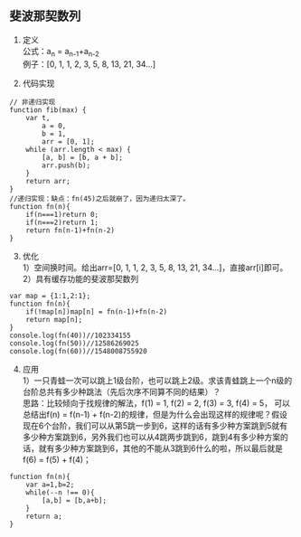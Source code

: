 ## 斐波那契数列

1. 定义  
公式：a<sub>n</sub> = a<sub>n-1</sub>+a<sub>n-2</sub>  
例子：[0, 1, 1, 2, 3, 5, 8, 13, 21, 34...]

2. 代码实现
```
// 非递归实现
function fib(max) {
    var t,
        a = 0,
        b = 1,
        arr = [0, 1];
    while (arr.length < max) {
        [a, b] = [b, a + b];
        arr.push(b);
    }
    return arr;
}
//递归实现：缺点：fn(45)之后就崩了，因为递归太深了。
function fn(n){
    if(n===1)return 0;
    if(n===2)return 1;
    return fn(n-1)+fn(n-2)
}
```

3. 优化  
1）空间换时间。给出arr=[0, 1, 1, 2, 3, 5, 8, 13, 21, 34...]，直接arr[i]即可。  
2）具有缓存功能的斐波那契数列
```
var map = {1:1,2:1};
function fn(n){
    if(!map[n])map[n] = fn(n-1)+fn(n-2)
    return map[n];
}
console.log(fn(40))//102334155
console.log(fn(50))//12586269025
console.log(fn(60))//1548008755920
```

4. 应用  
1）一只青蛙一次可以跳上1级台阶，也可以跳上2级。求该青蛙跳上一个n级的台阶总共有多少种跳法（先后次序不同算不同的结果）？  
思路：比较倾向于找规律的解法，f(1) = 1, f(2) = 2, f(3) = 3, f(4) = 5，  可以总结出f(n) = f(n-1) + f(n-2)的规律，但是为什么会出现这样的规律呢？假设现在6个台阶，我们可以从第5跳一步到6，这样的话有多少种方案跳到5就有多少种方案跳到6，另外我们也可以从4跳两步跳到6，跳到4有多少种方案的话，就有多少种方案跳到6，其他的不能从3跳到6什么的啦，所以最后就是f(6) = f(5) + f(4)；
```
function fn(n){
    var a=1,b=2;
    while(--n !== 0){
        [a,b] = [b,a+b];
    }
    return a;
}
```